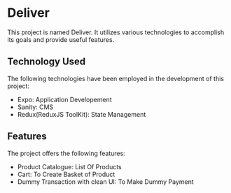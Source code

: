 # Deliver

This project is named Deliver. It utilizes various technologies to accomplish its goals and provide useful features.

## Technology Used

The following technologies have been employed in the development of this project:

- Expo: Application Developement
- Sanity: CMS
- Redux(ReduxJS ToolKit): State Management

## Features

The project offers the following features:

- Product Catalogue: List Of Products
- Cart: To Create Basket of Product
- Dummy Transaction with clean UI: To Make Dummy Payment
